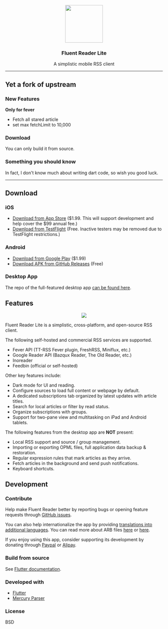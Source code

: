 <p align="center">
  <img width="120" height="120" src="https://github.com/yang991178/fluent-reader/raw/master/build/icon.png">
</p>
<h3 align="center">Fluent Reader Lite</h3>
<p align="center">A simplistic mobile RSS client</p>
<hr />

## Yet a fork of upstream

### New Features

**Only for fever**

- Fetch all stared article
- set max fetchLimit to 10,000

### Download

You can only build it from source.

### Something you should know

In fact, I don't know much about writing dart code, so wish you good luck.

---

## Download

### iOS

- [Download from App Store](https://apps.apple.com/app/id1549611796) ($1.99. This will support development and help cover the $99 annual fee.)
- [Download from TestFlight](https://testflight.apple.com/join/9fwRtH8C) (Free. Inactive testers may be removed due to TestFlight restrictions.)

### Android

- [Download from Google Play](https://play.google.com/store/apps/details?id=me.hyliu.fluent_reader_lite) ($1.99)
- [Download APK from GitHub Releases](https://github.com/yang991178/fluent-reader-lite/releases) (Free)

### Desktop App

The repo of the full-featured desktop app [can be found here](https://github.com/yang991178/fluent-reader).

## Features

<p align="center">
  <img src="https://github.com/yang991178/fluent-reader-lite/raw/master/assets/demo/demo.png">
</p>

Fluent Reader Lite is a simplistic, cross-platform, and open-source RSS client.

The following self-hosted and commercial RSS services are supported.

- Fever API (TT-RSS Fever plugin, FreshRSS, Miniflux, etc.)
- Google Reader API (Bazqux Reader, The Old Reader, etc.)
- Inoreader
- Feedbin (official or self-hosted)

Other key features include:

- Dark mode for UI and reading.
- Configure sources to load full content or webpage by default.
- A dedicated subscriptions tab organized by latest updates with article titles.
- Search for local articles or filter by read status.
- Organize subscriptions with groups.
- Support for two-pane view and multitasking on iPad and Android tablets.

The following features from the desktop app are **NOT** present:

- Local RSS support and source / group management.
- Importing or exporting OPML files, full application data backup & restoration.
- Regular expression rules that mark articles as they arrive.
- Fetch articles in the background and send push notifications.
- Keyboard shortcuts.

## Development

### Contribute

Help make Fluent Reader better by reporting bugs or opening feature requests through [GitHub issues](https://github.com/yang991178/fluent-reader-lite/issues). 

You can also help internationalize the app by providing [translations into additional languages](https://github.com/yang991178/fluent-reader-lite/tree/master/lib/l10n). 
You can read more about ARB files [here](https://localizely.com/flutter-arb) or [here](https://github.com/google/app-resource-bundle/wiki/ApplicationResourceBundleSpecification). 

If you enjoy using this app, consider supporting its development by donating through [Paypal](https://www.paypal.me/yang991178) or [Alipay](https://hyliu.me/fluent-reader/imgs/alipay.jpg).

### Build from source

See [Flutter documentation](https://flutter.dev/docs).

### Developed with

- [Flutter](https://github.com/flutter/flutter)
- [Mercury Parser](https://github.com/postlight/mercury-parser)

### License

BSD
